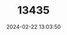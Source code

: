 ---
title: "13435"
category: "Neodon irene"
draft: false
date: 2024-02-22 13:03:50
languages:
  English: ["Chinese Scrub Vole", "Irene's Mountain Vole"]
  Chinese: ["Gaoyuan Songtianshu"]
---